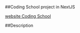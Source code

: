 ##Coding School project in NextJS

[website Coding School](https://prabhjotsingh06.github.io/codingschool/)

##Description

